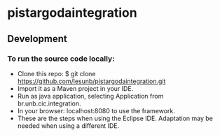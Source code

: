 # pistargodaintegration

## Development

### To run the source code locally:

* Clone this repo: $ git clone https://github.com/lesunb/pistargodaintegration.git
* Import it as a Maven project in your IDE.
* Run as java application, selecting Application from br.unb.cic.integration. 
* In your browser: localhost:8080 to use the framework.
* These are the steps when using the Eclipse IDE. Adaptation may be needed when using a different IDE.
